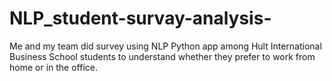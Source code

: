 # NLP_student-survay-analysis-
Me and my team did survey using NLP Python app among Hult  International Business School students to understand whether they prefer to work from home or in the office. 
